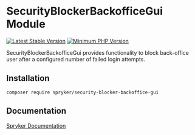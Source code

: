 # SecurityBlockerBackofficeGui Module
[![Latest Stable Version](https://poser.pugx.org/spryker/security-blocker-backoffice-gui/v/stable.svg)](https://packagist.org/packages/spryker/security-blocker-backoffice-gui)
[![Minimum PHP Version](https://img.shields.io/badge/php-%3E%3D%208.3-8892BF.svg)](https://php.net/)

SecurityBlockerBackofficeGui provides functionality to block back-office user after a configured number of failed login attempts.

## Installation

```
composer require spryker/security-blocker-backoffice-gui
```

## Documentation

[Spryker Documentation](https://docs.spryker.com)
